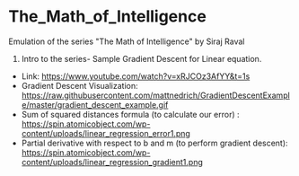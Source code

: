 # The_Math_of_Intelligence
Emulation of the series "The Math of Intelligence" by Siraj Raval


1. Intro to the series- Sample Gradient Descent for Linear equation.
* Link: https://www.youtube.com/watch?v=xRJCOz3AfYY&t=1s
* Gradient Descent Visualization: https://raw.githubusercontent.com/mattnedrich/GradientDescentExample/master/gradient_descent_example.gif
* Sum of squared distances formula (to calculate our error) : https://spin.atomicobject.com/wp-content/uploads/linear_regression_error1.png
* Partial derivative with respect to b and m (to perform gradient descent): https://spin.atomicobject.com/wp-content/uploads/linear_regression_gradient1.png
